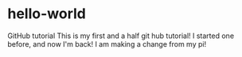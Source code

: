 # hello-world
GitHub tutorial
This is my first and a half git hub tutorial! I started one before, and now I'm back!
I am making a change from my pi!
